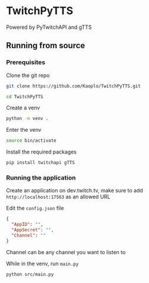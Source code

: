# TwitchPyTTS
Powered by PyTwitchAPI and gTTS

## Running from source
### Prerequisites 
Clone the git repo
```bash
git clone https://github.com/Kaoplo/TwitchPyTTS.git
```
```bash
cd TwitchPyTTS
```
Create a venv
```bash
python -m venv .
```
Enter the venv
```bash
source bin/activate
```

Install the required packages
```bash
pip install twitchapi gTTS
```


### Running the application
Create an application on dev.twitch.tv, make sure to add `http://localhost:17563` as an allowed URL

Edit the `config.json` file
```json
{
  "AppID": "",
  "AppSecret": "",
  "Channel": ""
}
```
Channel can be any channel you want to listen to

While in the venv, run `main.py`
```bash
python src/main.py
```
